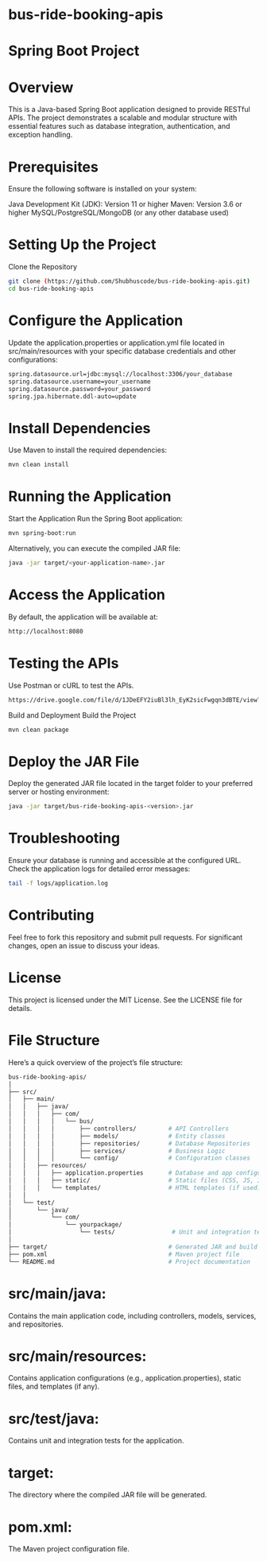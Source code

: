 # bus-ride-booking-apis
# Spring Boot Project


# Overview
This is a Java-based Spring Boot application designed to provide RESTful APIs. The project demonstrates a scalable and modular structure with essential features such as database integration, authentication, and exception handling.


# Prerequisites
Ensure the following software is installed on your system:

Java Development Kit (JDK): Version 11 or higher
Maven: Version 3.6 or higher
MySQL/PostgreSQL/MongoDB (or any other database used)


# Setting Up the Project
Clone the Repository
```bash 
git clone (https://github.com/Shubhuscode/bus-ride-booking-apis.git)
cd bus-ride-booking-apis
```


# Configure the Application
Update the application.properties or application.yml file located in src/main/resources with your specific database credentials and other configurations:

```bash 
spring.datasource.url=jdbc:mysql://localhost:3306/your_database
spring.datasource.username=your_username
spring.datasource.password=your_password
spring.jpa.hibernate.ddl-auto=update
```


# Install Dependencies
Use Maven to install the required dependencies:

```bash 
mvn clean install
```


# Running the Application
Start the Application
Run the Spring Boot application:

```bash 
mvn spring-boot:run
```

Alternatively, you can execute the compiled JAR file:

```bash 
java -jar target/<your-application-name>.jar
```


# Access the Application
By default, the application will be available at:

```bash 
http://localhost:8080
```


# Testing the APIs
Use Postman or cURL to test the APIs.
```bash 
https://drive.google.com/file/d/1JDeEFY2iuBl3lh_EyK2sicFwgqn3dBTE/view?usp=sharing
```


Build and Deployment
Build the Project
```bash 
mvn clean package
```


# Deploy the JAR File
Deploy the generated JAR file located in the target folder to your preferred server or hosting environment:
```bash 
java -jar target/bus-ride-booking-apis-<version>.jar
```



# Troubleshooting
Ensure your database is running and accessible at the configured URL.
Check the application logs for detailed error messages:
```bash 
tail -f logs/application.log
```


# Contributing
Feel free to fork this repository and submit pull requests. For significant changes, open an issue to discuss your ideas.


# License
This project is licensed under the MIT License. See the LICENSE file for details.


# File Structure
Here’s a quick overview of the project’s file structure:
```graphql
bus-ride-booking-apis/
│
├── src/
│   ├── main/
│   │   ├── java/
│   │   │   ├── com/
│   │   │   │   └── bus/
│   │   │   │       ├── controllers/         # API Controllers
│   │   │   │       ├── models/              # Entity classes
│   │   │   │       ├── repositories/        # Database Repositories
│   │   │   │       ├── services/            # Business Logic
│   │   │   │       └── config/              # Configuration classes
│   │   ├── resources/
│   │   │   ├── application.properties       # Database and app configurations
│   │   │   ├── static/                      # Static files (CSS, JS, Images)
│   │   │   └── templates/                   # HTML templates (if used)
│   │
│   └── test/
│       └── java/
│           └── com/
│               └── yourpackage/
│                   └── tests/                # Unit and integration tests
│
├── target/                                  # Generated JAR and build files
├── pom.xml                                  # Maven project file
└── README.md                                # Project documentation
```

# src/main/java:
Contains the main application code, including controllers, models, services, and repositories.
# src/main/resources: 
Contains application configurations (e.g., application.properties), static files, and templates (if any).
# src/test/java: 
Contains unit and integration tests for the application.
# target: 
The directory where the compiled JAR file will be generated.
# pom.xml: 
The Maven project configuration file.


